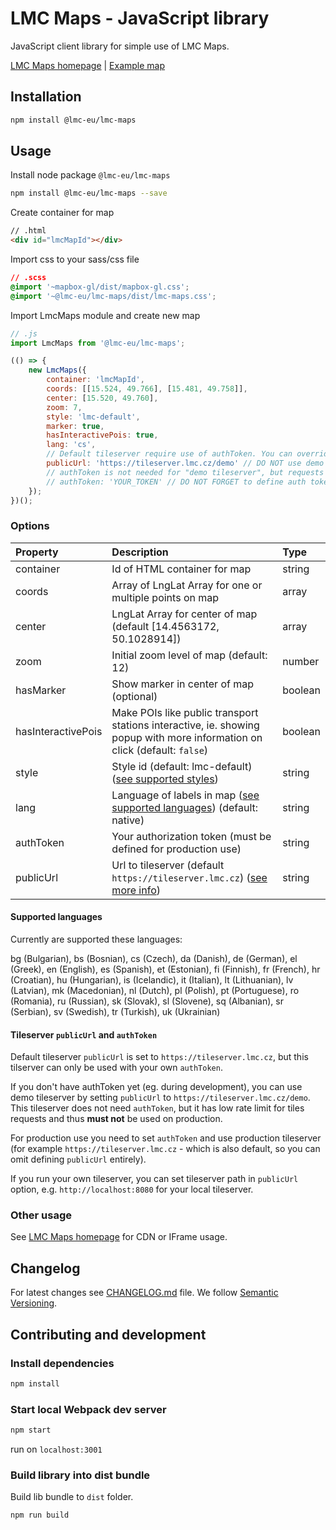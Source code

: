 # LMC Maps - JavaScript library

JavaScript client library for simple use of LMC Maps.

[LMC Maps homepage](https://maps.lmc.cz/) | [Example map](https://maps.lmc.cz/map.html?lng=18.2992239&lat=49.8455919&zoom=14&hasMarker&auth_token=eyJhbGciOiJSUzI1NiIsImtpZCI6ImptSThuUHFTR3JTNGFVLWdqajVTamp3R1ZoRSIsInR5cCI6IkpXVCJ9.eyJzaWQiOiJnaXMtdGlsZXNlcnZlciIsImF6cCI6Imdpcy1kZW1vLWFjY291bnQiLCJhdWQiOiJnaXMtdGlsZXNlcnZlciIsImV4cCI6MTU4OTk3ODA5NiwianRpIjoiZTVhMWRiZmEtMGM4NC00NzM0LWI5ZDItNTQzMjYzZGFkMmExIiwiaWF0IjoxNTc0NDI2MDk2LCJpc3MiOiJzaWdub3IiLCJuYmYiOjE1NzQ0MjYwOTYsInN1YiI6ImFjdGlvbi1yZXF1ZXN0LXRva2VuIn0.VNosmSfKsZlLi1aY7wj6mrOL16a7c_aQX_GtAVp7nI0UTKSUOsUPFkuXNk079l06RlYcN7_q0lh5sWcWCeEV4MH4n_QcFaWeqhm0BjUpM-TQslUp3r6tWS3crt_HaU9teoXhNaHfOLj6OplUOTXmnEw13tbH_kUwm66NOYRJG9S6jdJVDKC-M4zE5u-AuNNU-rXAdttjY2ctdNQ9SUYQjGyJUKewGVcw1D6H_cxF7S3FSjkRh_NzNdgztKKNSfmh_qRgDe-ti_nSOndlSL2cXF0oG0fC2tUS5KV6Sg3ury0lJr71ZCtb3WB874ueR6TGBsYTuEw3jnXvwIElmhAyLA)

## Installation

```bash
npm install @lmc-eu/lmc-maps
```

## Usage

Install node package `@lmc-eu/lmc-maps`

```bash
npm install @lmc-eu/lmc-maps --save
```

Create container for map

```html
// .html
<div id="lmcMapId"></div>
```

Import css to your sass/css file

```css
// .scss
@import '~mapbox-gl/dist/mapbox-gl.css';
@import '~@lmc-eu/lmc-maps/dist/lmc-maps.css';
```

Import LmcMaps module and create new map

```js
// .js
import LmcMaps from '@lmc-eu/lmc-maps';

(() => {
    new LmcMaps({
        container: 'lmcMapId',
        coords: [[15.524, 49.766], [15.481, 49.758]],
        center: [15.520, 49.760],
        zoom: 7,
        style: 'lmc-default',
        marker: true,
        hasInteractivePois: true,
        lang: 'cs',
        // Default tileserver require use of authToken. You can override default to use our "demo tileserver" for demonstration and development purposes:
        publicUrl: 'https://tileserver.lmc.cz/demo' // DO NOT use demo tileserver on production! (It has low rate limit.)
        // authToken is not needed for "demo tileserver", but requests will have low rate limit.
        // authToken: 'YOUR_TOKEN' // DO NOT FORGET to define auth token for production use
    });
})();
```

### Options

| Property    | Description | Type     |
| :---        | :---        | :---     |
| container   | Id of HTML container for map | string
| coords      | Array of LngLat Array for one or multiple points on map | array
| center      | LngLat Array for center of map (default [14.4563172, 50.1028914]) | array
| zoom        | Initial zoom level of map (default: 12) | number
| hasMarker   | Show marker in center of map (optional) | boolean
| hasInteractivePois | Make POIs like public transport stations interactive, ie. showing popup with more information on click  (default: `false`) | boolean
| style       | Style id (default: lmc-default) ([see supported styles](https://maps.lmc.cz/#styles))  | string
| lang        | Language of labels in map ([see supported languages](#supported-languages)) (default: native) | string
| authToken   | Your authorization token (must be defined for production use) | string
| publicUrl   | Url to tileserver (default `https://tileserver.lmc.cz`) ([see more info](#tileserver)) | string

#### Supported languages <a name="supported-languages"></a>

Currently are supported these languages:

bg (Bulgarian), bs (Bosnian), cs (Czech), da (Danish), de (German), el (Greek), en (English), es (Spanish), et (Estonian), fi (Finnish), fr (French), hr (Croatian), hu (Hungarian), is (Icelandic), it (Italian), lt (Lithuanian), lv (Latvian), mk (Macedonian), nl (Dutch), pl (Polish), pt (Portuguese), ro (Romania), ru (Russian), sk (Slovak), sl (Slovene), sq (Albanian), sr (Serbian), sv (Swedish), tr (Turkish), uk (Ukrainian)

#### Tileserver `publicUrl` and `authToken` <a name="tileserver"></a>

Default tileserver `publicUrl` is set to `https://tileserver.lmc.cz`, but this tilserver can only be used with your own `authToken`.

If you don't have authToken yet (eg. during development), you can use demo tileserver by setting `publicUrl` to `https://tileserver.lmc.cz/demo`. This tileserver does not need `authToken`, but it has low rate limit for tiles requests and thus **must not** be used on production.

For production use you need to set `authToken` and use production tileserver (for example `https://tileserver.lmc.cz` - which is also default, so you can omit defining `publicUrl` entirely).

If you run your own tileserver, you can set tileserver path in `publicUrl` option, e.g. `http://localhost:8080` for your local tileserver.

### Other usage

See [LMC Maps homepage](https://maps.lmc.cz/) for CDN or IFrame usage.

## Changelog
For latest changes see [CHANGELOG.md](CHANGELOG.md) file. We follow [Semantic Versioning](https://semver.org/).

## Contributing and development

### Install dependencies

```bash
npm install
```

### Start local Webpack dev server

```bash
npm start
```

run on `localhost:3001`

### Build library into dist bundle

Build lib bundle to `dist` folder.

```bash
npm run build
```
